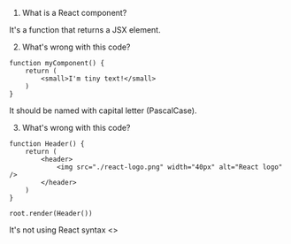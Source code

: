 1. What is a React component?

It's a function that returns a JSX element.

2. What's wrong with this code?
```
function myComponent() {
    return (
        <small>I'm tiny text!</small>
    )
}
```

It should be named with capital letter (PascalCase).

3. What's wrong with this code?
```
function Header() {
    return (
        <header>
            <img src="./react-logo.png" width="40px" alt="React logo" />
        </header>
    )
}

root.render(Header())
```
It's not using React syntax <>